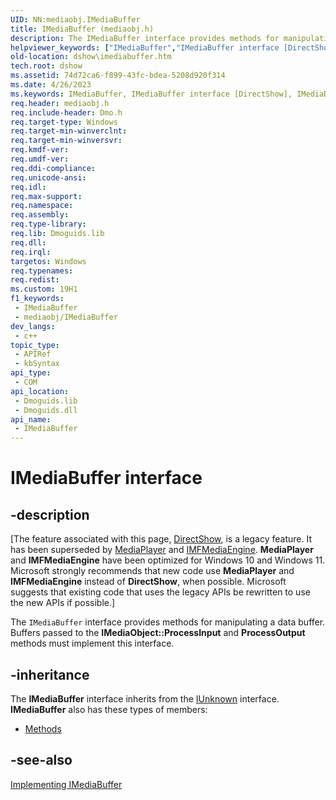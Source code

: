 ```yaml
---
UID: NN:mediaobj.IMediaBuffer
title: IMediaBuffer (mediaobj.h)
description: The IMediaBuffer interface provides methods for manipulating a data buffer. Buffers passed to the IMediaObject::ProcessInput and ProcessOutput methods must implement this interface.
helpviewer_keywords: ["IMediaBuffer","IMediaBuffer interface [DirectShow]","IMediaBuffer interface [DirectShow]","described","IMediaBufferInterface","dshow.imediabuffer","mediaobj/IMediaBuffer"]
old-location: dshow\imediabuffer.htm
tech.root: dshow
ms.assetid: 74d72ca6-f899-43fc-bdea-5208d920f314
ms.date: 4/26/2023
ms.keywords: IMediaBuffer, IMediaBuffer interface [DirectShow], IMediaBuffer interface [DirectShow],described, IMediaBufferInterface, dshow.imediabuffer, mediaobj/IMediaBuffer
req.header: mediaobj.h
req.include-header: Dmo.h
req.target-type: Windows
req.target-min-winverclnt: 
req.target-min-winversvr: 
req.kmdf-ver: 
req.umdf-ver: 
req.ddi-compliance: 
req.unicode-ansi: 
req.idl: 
req.max-support: 
req.namespace: 
req.assembly: 
req.type-library: 
req.lib: Dmoguids.lib
req.dll: 
req.irql: 
targetos: Windows
req.typenames: 
req.redist: 
ms.custom: 19H1
f1_keywords:
 - IMediaBuffer
 - mediaobj/IMediaBuffer
dev_langs:
 - c++
topic_type:
 - APIRef
 - kbSyntax
api_type:
 - COM
api_location:
 - Dmoguids.lib
 - Dmoguids.dll
api_name:
 - IMediaBuffer
---
```


# IMediaBuffer interface


## -description

\[The feature associated with this page, [DirectShow](/windows/win32/directshow/directshow), is a legacy feature. It has been superseded by [MediaPlayer](/uwp/api/Windows.Media.Playback.MediaPlayer) and [IMFMediaEngine](/windows/win32/api/mfmediaengine/nn-mfmediaengine-imfmediaengine). **MediaPlayer** and **IMFMediaEngine** have been optimized for Windows 10 and Windows 11. Microsoft strongly recommends that new code use **MediaPlayer** and **IMFMediaEngine** instead of **DirectShow**, when possible. Microsoft suggests that existing code that uses the legacy APIs be rewritten to use the new APIs if possible.\]

The <code>IMediaBuffer</code> interface provides methods for manipulating a data buffer. Buffers passed to the <b>IMediaObject::ProcessInput</b> and <b>ProcessOutput</b> methods must implement this interface.

## -inheritance

The <b>IMediaBuffer</b> interface inherits from the <a href="/windows/desktop/api/unknwn/nn-unknwn-iunknown">IUnknown</a> interface. <b>IMediaBuffer</b> also has these types of members:
<ul>
<li><a href="/">Methods</a></li>
</ul>

## -see-also

<a href="/windows/desktop/DirectShow/implementing-imediabuffer">Implementing IMediaBuffer</a>
